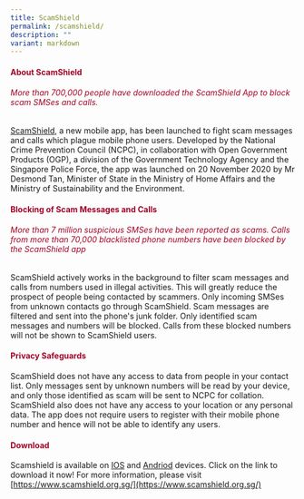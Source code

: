 ```yaml
---
title: ScamShield
permalink: /scamshield/
description: ""
variant: markdown
---
```

#### <font style="color:#a20427">About ScamShield</font>

###### <font style="color:#a20427">More than 700,000 people have downloaded the ScamShield App to block scam SMSes and calls.</font>

[ScamShield](https://www.scamshield.org.sg/), a new mobile app, has been launched to fight scam messages and calls which plague mobile phone users. Developed by the National Crime Prevention Council (NCPC), in collaboration with Open Government Products (OGP), a division of the Government Technology Agency and the Singapore Police Force, the app was launched on 20 November 2020 by Mr Desmond Tan, Minister of State in the Ministry of Home Affairs and the Ministry of Sustainability and the Environment.  

#### <font style="color:#a20427">Blocking of Scam Messages and Calls</font>
###### <font style="color:#a20427">More than 7 million suspicious SMSes have been reported as scams. Calls from more than 70,000 blacklisted phone numbers have been blocked by the ScamShield app</font>

ScamShield actively works in the background to filter scam messages and calls from numbers used in illegal activities. This will greatly reduce the prospect of people being contacted by scammers. Only incoming SMSes from unknown contacts go through ScamShield. Scam messages are filtered and sent into the phone's junk folder. Only identified scam messages and numbers will be blocked. Calls from these blocked numbers will not be shown to ScamShield users.  

#### <font style="color:#a20427">Privacy Safeguards</font>
ScamShield does not have any access to data from people in your contact list. Only messages sent by unknown numbers will be read by your device, and only those identified as scam will be sent to NCPC for collation. ScamShield also does not have any access to your location or any personal data. The app does not require users to register with their mobile phone number and hence will not be able to identify any users.  

#### <font style="color:#a20427">Download</font>
Scamshield is available on [IOS](https://apps.apple.com/sg/app/scamshield/id1497144087) and [Andriod](https://play.google.com/store/apps/details?id=sg.gov.scamshield&amp;hl=en&amp;gl=US&amp;pli=1) devices. Click on the link to download it now! For more information, please visit [https://www.scamshield.org.sg/](https://www.scamshield.org.sg/)